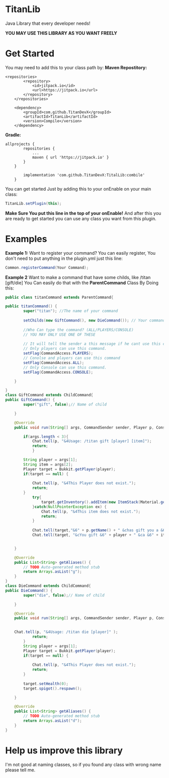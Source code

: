 # TitanLib
Java Library that every developer needs!

__YOU MAY USE THIS LIBRARY AS YOU WANT FREELY__

# Get Started
You may need to add this to your class path by:
__Maven Repostitory:__
```
<repositories>
		<repository>
		    <id>jitpack.io</id>
		    <url>https://jitpack.io</url>
		</repository>
	</repositories>
```
```
	<dependency>
	    <groupId>com.github.TitanDevX</groupId>
	    <artifactId>TitanLib</artifactId>
	    <version>Compile</version>
	</dependency>
```

__Gradle:__
```
allprojects {
		repositories {
			...
			maven { url 'https://jitpack.io' }
		}
	}
```
```dependencies {
		implementation 'com.github.TitanDevX:TitalLib:combile'
	}
```

You can get started Just by adding this to your onEnable on your main class: 
```Java
TitanLib.setPlugin(this);
```
__Make Sure You put this line in the top of your onEnable!__
And after this you are ready to get started you can use any class you want from this plugin.

# Examples
__Example 1:__
Want to register your command? You can easily register, You don't need to put anything in the plugin.yml just this line:
```Java
Common.registerCommand(Your Command);
```
__Example 2__
Want to make a command that have some childs, like /titan [gift/die]
You Can easily do that with the __ParentCommand__ Class By Doing this:
```Java
public class titanCommand extends ParentCommand{

public titanCommand() {
		super("titan"); //The name of your command 
		
		setChilds(new GiftCommand(), new DieCommand()); // Your command childs 
		
		//Who Can type the command? (ALL/PLAYERS/CONSOLE)
		// YOU MAY ONLY USE ONE OF THESE
		
		// It will tell the sender a this message if he cant use this command:
		// Only players can use this command.
		setFlag(CommandAccess.PLAYERS);
		// Conolse and players can use this command
		setFlag(CommandAccess.ALL);
		// Only Console can use this command.
		setFlag(CommandAccess.CONSOLE);

	}

}
class GiftCommand extends ChildCommand{
public GiftCommand() {
		super("gift", false);// Name of child

	}

	@Override
	public void run(String[] args, CommandSender sender, Player p, ConsoleCommandSender console) {

		if(args.length < 3){
			Chat.tell(p, "&4Usage: /titan gift [player] [item]");
			return;
			}

		String player = args[1];
		String item = args[2];
		Player target = Bukkit.getPlayer(player);
		if(target == null) {
			
			Chat.tell(p, "&4This Player does not exist.");
			return;
		}
			try{
				target.getInventory().addItem(new ItemStack(Material.getMaterial(item.toUpperCase())));
			}catch(NullPointerException ex) {
				Chat.tell(p, "&4This item does not exist.");
				return;
			}
			
			Chat.tell(target,"&6" + p.getName() + " &chas gift you a &6" + item + "!");
			Chat.tell(target, "&cYou gift &6" + player + " &ca &6" + item);


	}

	@Override
	public List<String> getAliases() {
		// TODO Auto-generated method stub
		return Arrays.asList("g");
	}
}
class DieCommand extends ChildCommand{
public DieCommand() {
		super("die", false);// Name of child

	}

	@Override
	public void run(String[] args, CommandSender sender, Player p, ConsoleCommandSender console) {

		
	Chat.tell(p, "&4Usage: /titan die [player]" );
			return;
		}
		String player = args[1];
		Player target = Bukkit.getPlayer(player);
		if(target == null) {
			
			Chat.tell(p, "&4This Player does not exist.");
			return;
		}
		
		target.setHealth(0);
		target.spigot().respawn();

	}

	@Override
	public List<String> getAliases() {
		// TODO Auto-generated method stub
		return Arrays.asList("d");
	}
}
```

# Help us improve this library
I'm not good at naming classes, so if you found any class with wrong name please tell me.


